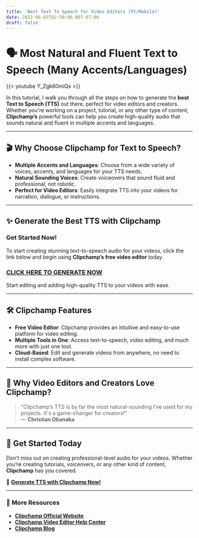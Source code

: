 ```yaml
---
title: 'Best Text To Speech for Video Editors (PC/Mobile)'
date: 2022-06-03T02:50:00.007-07:00
draft: false
---
```

 
# 🗣️ **Most Natural and Fluent Text to Speech (Many Accents/Languages)**

{{< youtube Y_Zgk60miQs >}}

In this tutorial, I walk you through all the steps on how to generate the **best Text to Speech (TTS)** out there, perfect for video editors and creators. Whether you're working on a project, tutorial, or any other type of content, **Clipchamp’s** powerful tools can help you create high-quality audio that sounds natural and fluent in multiple accents and languages.

---

## 🎬 **Why Choose Clipchamp for Text to Speech?**

- **Multiple Accents and Languages**: Choose from a wide variety of voices, accents, and languages for your TTS needs.
- **Natural Sounding Voices**: Create voiceovers that sound fluid and professional, not robotic.
- **Perfect for Video Editors**: Easily integrate TTS into your videos for narration, dialogue, or instructions.

---

## ✨ **Generate the Best TTS with Clipchamp**

### **Get Started Now!**
To start creating stunning text-to-speech audio for your videos, click the link below and begin using **Clipchamp’s free video editor** today.

###  [**CLICK HERE TO GENERATE NOW**](http://www.clipchamp.com)   
Start editing and adding high-quality TTS to your videos with ease.

---

## 🛠️ **Clipchamp Features**

- **Free Video Editor**: Clipchamp provides an intuitive and easy-to-use platform for video editing.
- **Multiple Tools in One**: Access text-to-speech, video editing, and much more with just one tool.
- **Cloud-Based**: Edit and generate videos from anywhere, no need to install complex software.

---

## 💬 **Why Video Editors and Creators Love Clipchamp?**

> "Clipchamp’s TTS is by far the most natural-sounding I’ve used for my projects. It's a game-changer for creators!"  
> — **Christian Obanaka**

---

## 🚀 **Get Started Today**

Don’t miss out on creating professional-level audio for your videos. Whether you’re creating tutorials, voiceovers, or any other kind of content, **Clipchamp** has you covered.

🔗 [**Generate TTS with Clipchamp Now!**](http://www.clipchamp.com)

---

### 📣 **More Resources**
- [**Clipchamp Official Website**](http://www.clipchamp.com)
- [**Clipchamp Video Editor Help Center**](https://support.clipchamp.com)
- [**Clipchamp Blog**](https://www.clipchamp.com/en/blog/)
